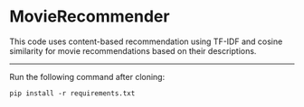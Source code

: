 # MovieRecommender  

This code uses content-based recommendation using TF-IDF and cosine similarity for movie recommendations based on their descriptions.  

---
Run the following command after cloning:
```
pip install -r requirements.txt
```
